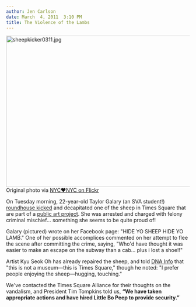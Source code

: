 ```yaml
---
author: Jen Carlson
date: March  4, 2011  3:10 PM
title: The Violence of the Lambs
---
```


<p><span class="mt-enclosure mt-enclosure-image" style="display: inline;"> <img alt="sheepkicker0311.jpg" src="https://web.archive.org/web/20110412183839im_/http://gothamist.com/attachments/arts_jen/sheepkicker0311.jpg" width="640" height="414" class="image-none"> </span><br>
<span class="photo_caption">Original photo via <a href="https://web.archive.org/web/20110412183839/http://www.flickr.com/photos/nyclovesnyc/5490581287/in/pool-97886303@N00/">NYC&#x2665;NYC on Flickr</a></span></p>

<p>On Tuesday morning, 22-year-old Taylor Galary (an SVA student!) <a href="https://web.archive.org/web/20110412183839/http://gothamist.com/2011/03/03/times_square_sheep_vandalized_via_r.php">roundhouse kicked</a> and decapitated one of the sheep in Times Square that are part of a <a href="https://web.archive.org/web/20110412183839/http://gothamist.com/2011/03/01/sheep_have_arrived_in_times_square.php">public art project</a>. She was arrested and charged with felony criminal mischief... something she seems to be quite proud of! </p>

<p>Galary (pictured) wrote on her Facebook page: &quot;HIDE YO SHEEP HIDE YO LAMB.&quot; One of her possible accomplices commented on her attempt to flee the scene after committing the crime, saying, &quot;Who&apos;d have thought it was easier to make an escape on the subway than a cab... plus i lost a shoe!!&quot;</p>

<p>Artist Kyu Seok Oh has already repaired the sheep, and told <a href="https://web.archive.org/web/20110412183839/http://www.dnainfo.com/20110303/midtown/facebook-page-boasts-of-times-square-sheepkicking">DNA Info</a> that &quot;this is not a museum&#x2014;this is Times Square,&quot; though he noted: &quot;I prefer people enjoying the sheep&#x2014;hugging, touching.&quot;</p>

<p>We&apos;ve contacted the Times Square Alliance for their thoughts on the vandalism, and President Tim Tompkins told us, <strong>&#x201C;We have taken appropriate actions and have hired Little Bo Peep to provide security.&#x201D;</strong></p>